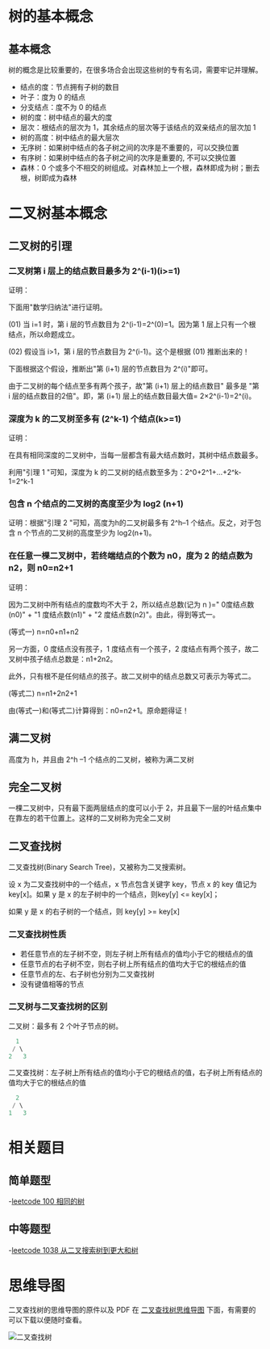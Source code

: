 # 树的基本概念

## 基本概念

树的概念是比较重要的，在很多场合会出现这些树的专有名词，需要牢记并理解。

- 结点的度：节点拥有子树的数目
- 叶子：度为 0 的结点
- 分支结点：度不为 0 的结点
- 树的度：树中结点的最大的度
- 层次：根结点的层次为 1，其余结点的层次等于该结点的双亲结点的层次加 1
- 树的高度：树中结点的最大层次
- 无序树：如果树中结点的各子树之间的次序是不重要的，可以交换位置
- 有序树：如果树中结点的各子树之间的次序是重要的, 不可以交换位置
- 森林：0 个或多个不相交的树组成。对森林加上一个根，森林即成为树；删去根，树即成为森林

# 二叉树基本概念

## 二叉树的引理

### 二叉树第 i 层上的结点数目最多为 2^(i-1)(i>=1)

证明：

下面用"数学归纳法"进行证明。

(01) 当 i=1 时，第 i 层的节点数目为 2^(i-1)=2^(0)=1。因为第 1 层上只有一个根结点，所以命题成立。

(02) 假设当 i>1，第 i 层的节点数目为 2^(i-1)。这个是根据 (01) 推断出来的！

下面根据这个假设，推断出"第 (i+1) 层的节点数目为 2^(i)"即可。

由于二叉树的每个结点至多有两个孩子，故"第 (i+1) 层上的结点数目" 最多是 "第 i 层的结点数目的2倍"。即，第 (i+1) 层上的结点数目最大值= 2×2^(i-1)=2^(i)。

### 深度为 k 的二叉树至多有 (2^k-1) 个结点(k>=1)

证明：

在具有相同深度的二叉树中，当每一层都含有最大结点数时，其树中结点数最多。

利用"引理 1 "可知，深度为 k 的二叉树的结点数至多为：2^0+2^1+…+2^k-1=2^k-1

### 包含 n 个结点的二叉树的高度至少为 log2 (n+1)

证明：根据"引理 2 "可知，高度为h的二叉树最多有 2^h–1 个结点。反之，对于包含 n 个节点的二叉树的高度至少为 log2(n+1)。

### 在任意一棵二叉树中，若终端结点的个数为 n0，度为 2 的结点数为 n2，则 n0=n2+1

证明：

因为二叉树中所有结点的度数均不大于 2，所以结点总数(记为 n )=" 0度结点数(n0)" + "1 度结点数(n1)" + "2 度结点数(n2)"。由此，得到等式一。

(等式一) n=n0+n1+n2

另一方面，0 度结点没有孩子，1 度结点有一个孩子，2 度结点有两个孩子，故二叉树中孩子结点总数是：n1+2n2。

此外，只有根不是任何结点的孩子。故二叉树中的结点总数又可表示为等式二。

(等式二) n=n1+2n2+1

由(等式一)和(等式二)计算得到：n0=n2+1。原命题得证！

## 满二叉树

高度为 h，并且由 2^h –1 个结点的二叉树，被称为满二叉树

## 完全二叉树

一棵二叉树中，只有最下面两层结点的度可以小于 2，并且最下一层的叶结点集中在靠左的若干位置上。这样的二叉树称为完全二叉树

## 二叉查找树

二叉查找树(Binary Search Tree)，又被称为二叉搜索树。

设 x 为二叉查找树中的一个结点，x 节点包含关键字 key，节点 x 的 key 值记为 key[x]。如果 y 是 x 的左子树中的一个结点，则key[y] <= key[x]；

如果 y 是 x 的右子树的一个结点，则 key[y] >= key[x]

### 二叉查找树性质

- 若任意节点的左子树不空，则左子树上所有结点的值均小于它的根结点的值
- 任意节点的右子树不空，则右子树上所有结点的值均大于它的根结点的值
- 任意节点的左、右子树也分别为二叉查找树
- 没有键值相等的节点

### 二叉树与二叉查找树的区别

二叉树：最多有 2 个叶子节点的树。

```go
  1
 / \
2   3
```

二叉查找树：左子树上所有结点的值均小于它的根结点的值，右子树上所有结点的值均大于它的根结点的值

```go
  2
 / \
1   3
```

# 相关题目
## 简单题型

-[leetcode 100 相同的树](https://cnymw.github.io/go-study/docs/leetcode-100-相同的树.html)


## 中等题型

-[leetcode 1038 从二叉搜索树到更大和树](https://cnymw.github.io/go-study/docs/leetcode-1038-从二叉搜索树到更大和树.html)


# 思维导图

二叉查找树的思维导图的原件以及 PDF 在 [二叉查找树思维导图](https://github.com/cnymw/go-study/tree/master/docs/mind/数据结构-二叉查找树) 下面，有需要的可以下载以便随时查看。

![二叉查找树](https://cnymw.github.io/go-study/docs/img/数据结构-二叉查找树/数据结构-二叉查找树-思维导图.jpg)